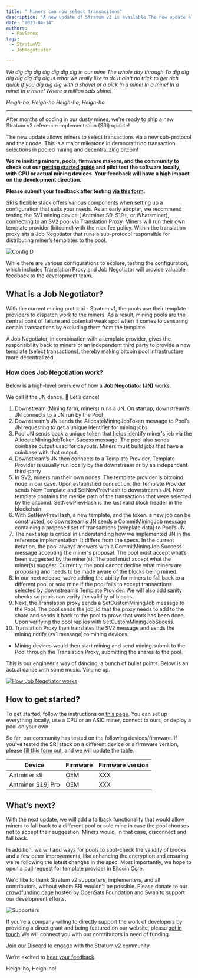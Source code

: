 ```yaml
---
title: " Miners can now select transacitons"
description: "A new update of Stratum v2 is available.The new update allows miners to select transactions via a new sub-protocol and their node. We’re inviting miners, pools, firmware makers, and the community to check out our getting started guide and pilot test the software!"
date: "2023-04-14"
authors:
  - Pavlenex
tags:
  - StratumV2
  - JobNegotiator

---
```


*We dig dig dig dig dig dig dig in our mine 
The whole day through
To dig dig dig dig dig dig dig is what we really like to do
It ain't no trick to get rich quick
If you dig dig dig with a shovel or a pick
In a mine! In a mine! In a mine! In a mine!
Where a million sats shine!*

*Heigh-ho, Heigh-ho
Heigh-ho, Heigh-ho*

---

After months of coding in our dusty mines, we’re ready to ship a new Stratum v2 reference implementation (SRI) update! 

The new update allows miners to select transactions via a new sub-protocol and their node. This is a major milestone in democratizing transaction selections in pooled mining and decentralizing bitcoin!

**We’re inviting miners, pools, firmware makers, and the community to check out our [getting started guide](https://stratumprotocol.org/getting-started/#config-d-sv1-firmware--translation-proxy-jn-job-negotiator--sv2-pool) and pilot test the software locally, with CPU or actual mining devices. Your feedback will have a high impact on the development direction.**

**Please submit your feedback after testing [via this form](https://docs.google.com/forms/d/1is27h37PtsXtXC9zSbweNfxcyEtHzATjdJphIy8hArw/).**


SRI’s flexible stack offers various components when setting up a configuration that suits your needs. As an early adopter, we recommend testing the SV1 mining device ( Antminer S9, S19+, or Whatsminer), connecting to an SV2 pool via Translation Proxy. Miners will run their own template provider (bitcoind) with the max fee policy. Within the translation proxy sits a Job Negotiator that runs a sub-protocol responsible for distributing miner’s templates to the pool. 

![Config D](/assets/config-d.svg)

While there are various configurations to explore, testing the configuration, which includes Translation Proxy and Job Negotiator will provide valuable feedback to the development team.

## What is a Job Negotiator?

With the current mining protocol - Stratum v1, the pools use their template providers to dispatch work to the miners. As a result, mining pools are the central point of failure and potential weak spot when it comes to censoring certain transactions by excluding them from the template.

A Job Negotiator, in combination with a template provider, gives the responsibility back to miners or an independent third party to provide a new template (select transactions), thereby making bitcoin pool infrastructure more decentralized.

### How does Job Negotiation work?

Below is a high-level overview of how a **Job Negotiator (JN)** works. 

We call it the JN dance.  💃 Let’s dance!

1.  Downstream (Mining farm, miners) runs a JN. On startup, downstream’s JN connects to a JN run by the Pool
2. Downstream’s JN sends the AllocateMiningJobToken message to Pool’s JN requesting to get a unique identifier for mining jobs
3. Pool JN sends back a unique token that helps identify miner's job via the AllocateMiningJobToken.Sucess message. The pool also sends coinbase output used for payouts. Miners must build jobs that have a coinbase with that output.
4. Downstream’s JN then connects to a Template Provider. Template Provider is usually run locally by the downstream or by an independent third-party
5. In SV2, miners run their own nodes. The template provider is bitcoind node in our case.  Upon established connection, the Template Provider sends New Template and SetNewPrevHash to downstream’s JN. New template contains the merkle path of the transactions that were selected by the bitcoind. SetNewPrevHash is the last valid block header in the blockchain
6. With SetNewPrevHash, a new template, and the token. a new job can be constructed, so downstream’s JN sends a CommitMiningJob message containing a proposed set of transactions (template data) to Pool’s JN.
7. The next step is critical in understanding how we implemented JN in the reference implementation. It differs from the specs. In the current iteration, the pool always answers with a CommitMiningJob.Success message accepting the miner's proposal. The pool must accept what’s been suggested by the miner(s). The pool must accept what the miner(s) suggest. Currently, the pool cannot decline what miners are proposing and needs to be made aware of the blocks being mined. 
8. In our next release, we’re adding the ability for miners to fall back to a different pool or solo mine if the pool fails to accept transactions selected by downstream’s Template Provider. We will also add sanity checks so pools can verify the validity of blocks.
9. Next, the Translation proxy sends a SetCustomMiningJob message to the Pool. The pool sends the job_id that the proxy needs to add to the share and sends it back to the pool to prove that work has been done. Upon verifying the pool replies with SetCustomMiningJobSucess.
10. Translation Proxy then translates the SV2 message and sends the mining.notify (sv1 message) to mining devices.
*  Mining devices would then start mining and send mining.submit to the Pool through the Translation Proxy, submitting the shares to the pool.

This is our engineer's way of dancing, a bunch of bullet points. Below is an actual dance with some music. Volume up.

[![ How Job Negotiator works](https://img.youtube.com/vi/nOIAhRVCThs/mqdefault.jpg)](https://www.youtube.com/watch?v=nOIAhRVCThs "How JN works video Video")

## How to get started?

To get started, follow the instructions on [this page](https://stratumprotocol.org/getting-started/#config-d-sv1-firmware--translation-proxy-jn-job-negotiator--sv2-pool). You can set up everything locally, use a CPU or an ASIC miner, connect to ours, or deploy a pool on your own.

So far, our community has tested on the following devices/firmware. If you’ve tested the SRI stack on a different device or a firmware version, please [fill this form out](https://docs.google.com/forms/d/1is27h37PtsXtXC9zSbweNfxcyEtHzATjdJphIy8hArw/), and we will update the table.

| Device            | Firmware | Firmware version |
| ----------------- | -------- | ---------------- |
| Antminer s9       | OEM      | XXX           |
| Antminer S19j Pro | OEM      | XXX           |


## What’s next?

With the next update, we will add a fallback functionality that would allow miners to fall back to a different pool or solo mine in case the pool chooses not to accept their suggestion. Miners would, in that case, disconnect and fall back. 

In addition, we will add ways for pools to spot-check the validity of blocks and a few other improvements, like enhancing the encryption and ensuring we're following the latest changes in the spec. Most importantly, we hope to open a pull request for template provider in Bitcoin Core.

We'd like to thank Stratum v2 supporters, implementers, and all contributors, without whom SRI wouldn't be possible. Please donate to our [crowdfunding page](https://opensats.org/projects/stratumv2) hosted by OpenSats Foundation and Swan to support our development efforts. 

![Supporters](/assets/stratum-v2-supporters.png)

If you’re a company willing to directly support the work of developers by providing a direct grant and being featured on our website, please [get in touch](mailto:stratumv2@gmail.com).We will connect you with our contributors in need of funding.

[Join our Discord](https://discord.gg/UHckbC7x58) to engage with the Stratum v2 community.

We’re excited to [hear your feedback](https://docs.google.com/forms/d/1is27h37PtsXtXC9zSbweNfxcyEtHzATjdJphIy8hArw/prefill).

Heigh-ho, Heigh-ho!

